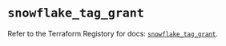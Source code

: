 # `snowflake_tag_grant`

Refer to the Terraform Registory for docs: [`snowflake_tag_grant`](https://www.terraform.io/docs/providers/snowflake/r/tag_grant).
